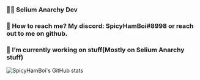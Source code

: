 ### 👨‍💻 Selium Anarchy Dev
### 📡 How to reach me? My discord: SpicyHamBoi#8998 or reach out to me on github.
### 🔧 I’m currently working on stuff(Mostly on Selium Anarchy stuff)
![SpicyHamBoi's GitHub stats](https://github-readme-stats.vercel.app/api?username=SpicyHamBoi&show_icons=true&theme=tokyonight)







<!--
**SpicyHamBoi/SpicyHamBoi** is a ✨ _special_ ✨ repository because its `README.md` (this file) appears on your GitHub profile.

Here are some ideas to get you started:

- 🔭 I’m currently working on ...
- 🌱 I’m currently learning ...
- 👯 I’m looking to collaborate on ...
- 🤔 I’m looking for help with ...
- 💬 Ask me about ...
- 📫 How to reach me: ...
- 😄 Pronouns: ...
- ⚡ Fun fact: ...
-->
